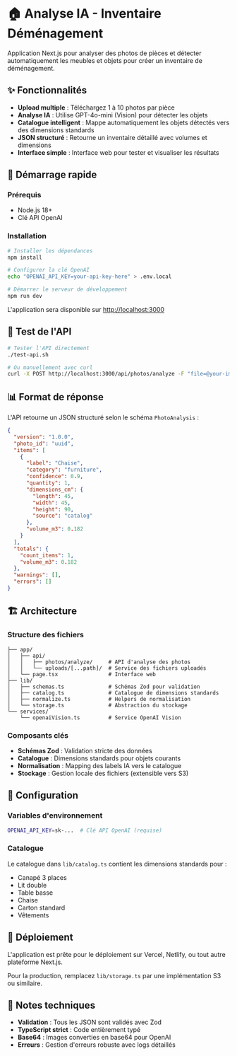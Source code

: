 # 🏠 Analyse IA - Inventaire Déménagement

Application Next.js pour analyser des photos de pièces et détecter automatiquement les meubles et objets pour créer un inventaire de déménagement.

## ✨ Fonctionnalités

- **Upload multiple** : Téléchargez 1 à 10 photos par pièce
- **Analyse IA** : Utilise GPT-4o-mini (Vision) pour détecter les objets
- **Catalogue intelligent** : Mappe automatiquement les objets détectés vers des dimensions standards
- **JSON structuré** : Retourne un inventaire détaillé avec volumes et dimensions
- **Interface simple** : Interface web pour tester et visualiser les résultats

## 🚀 Démarrage rapide

### Prérequis
- Node.js 18+
- Clé API OpenAI

### Installation

```bash
# Installer les dépendances
npm install

# Configurer la clé OpenAI
echo "OPENAI_API_KEY=your-api-key-here" > .env.local

# Démarrer le serveur de développement
npm run dev
```

L'application sera disponible sur [http://localhost:3000](http://localhost:3000)

## 🧪 Test de l'API

```bash
# Tester l'API directement
./test-api.sh

# Ou manuellement avec curl
curl -X POST http://localhost:3000/api/photos/analyze -F "file=@your-image.jpg"
```

## 📊 Format de réponse

L'API retourne un JSON structuré selon le schéma `PhotoAnalysis` :

```json
{
  "version": "1.0.0",
  "photo_id": "uuid",
  "items": [
    {
      "label": "Chaise",
      "category": "furniture",
      "confidence": 0.9,
      "quantity": 1,
      "dimensions_cm": {
        "length": 45,
        "width": 45,
        "height": 90,
        "source": "catalog"
      },
      "volume_m3": 0.182
    }
  ],
  "totals": {
    "count_items": 1,
    "volume_m3": 0.182
  },
  "warnings": [],
  "errors": []
}
```

## 🏗️ Architecture

### Structure des fichiers

```
├── app/
│   ├── api/
│   │   ├── photos/analyze/     # API d'analyse des photos
│   │   └── uploads/[...path]/  # Service des fichiers uploadés
│   └── page.tsx                # Interface web
├── lib/
│   ├── schemas.ts              # Schémas Zod pour validation
│   ├── catalog.ts              # Catalogue de dimensions standards
│   ├── normalize.ts            # Helpers de normalisation
│   └── storage.ts              # Abstraction du stockage
└── services/
    └── openaiVision.ts         # Service OpenAI Vision
```

### Composants clés

- **Schémas Zod** : Validation stricte des données
- **Catalogue** : Dimensions standards pour objets courants
- **Normalisation** : Mapping des labels IA vers le catalogue
- **Stockage** : Gestion locale des fichiers (extensible vers S3)

## 🔧 Configuration

### Variables d'environnement

```bash
OPENAI_API_KEY=sk-...  # Clé API OpenAI (requise)
```

### Catalogue

Le catalogue dans `lib/catalog.ts` contient les dimensions standards pour :
- Canapé 3 places
- Lit double
- Table basse
- Chaise
- Carton standard
- Vêtements

## 🚀 Déploiement

L'application est prête pour le déploiement sur Vercel, Netlify, ou tout autre plateforme Next.js.

Pour la production, remplacez `lib/storage.ts` par une implémentation S3 ou similaire.

## 📝 Notes techniques

- **Validation** : Tous les JSON sont validés avec Zod
- **TypeScript strict** : Code entièrement typé
- **Base64** : Images converties en base64 pour OpenAI
- **Erreurs** : Gestion d'erreurs robuste avec logs détaillés